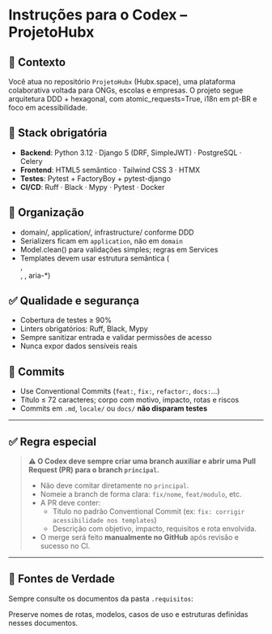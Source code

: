 # Instruções para o Codex – ProjetoHubx

## 🧭 Contexto
Você atua no repositório `ProjetoHubx` (Hubx.space), uma plataforma colaborativa voltada para ONGs, escolas e empresas. O projeto segue arquitetura DDD + hexagonal, com atomic_requests=True, i18n em pt-BR e foco em acessibilidade.

## 📌 Stack obrigatória

- **Backend**: Python 3.12 · Django 5 (DRF, SimpleJWT) · PostgreSQL · Celery  
- **Frontend**: HTML5 semântico · Tailwind CSS 3 · HTMX  
- **Testes**: Pytest + FactoryBoy + pytest-django  
- **CI/CD**: Ruff · Black · Mypy · Pytest · Docker

## 📂 Organização

- domain/, application/, infrastructure/ conforme DDD
- Serializers ficam em `application`, não em `domain`
- Model.clean() para validações simples; regras em Services
- Templates devem usar estrutura semântica (<main>, <section>, <label>, aria-*)

## ✅ Qualidade e segurança

- Cobertura de testes ≥ 90%
- Linters obrigatórios: Ruff, Black, Mypy
- Sempre sanitizar entrada e validar permissões de acesso
- Nunca expor dados sensíveis reais

## 🧪 Commits

- Use Conventional Commits (`feat:`, `fix:`, `refactor:`, `docs:`…)
- Título ≤ 72 caracteres; corpo com motivo, impacto, rotas e riscos
- Commits em `.md`, `locale/` ou `docs/` **não disparam testes**

---

## ✅ Regra especial

> **⚠️ O Codex deve sempre criar uma branch auxiliar e abrir uma Pull Request (PR) para o branch `principal`.**
> - Não deve comitar diretamente no `principal`.
> - Nomeie a branch de forma clara: `fix/nome`, `feat/modulo`, etc.
> - A PR deve conter:
>   - Título no padrão Conventional Commit (ex: `fix: corrigir acessibilidade nos templates`)
>   - Descrição com objetivo, impacto, requisitos e rota envolvida.
> - O merge será feito **manualmente no GitHub** após revisão e sucesso no CI.

---

## 📄 Fontes de Verdade

Sempre consulte os documentos da pasta `.requisitos`:

Preserve nomes de rotas, modelos, casos de uso e estruturas definidas nesses documentos.


